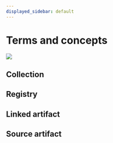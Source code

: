 ```yaml
---
displayed_sidebar: default
---
```


# Terms and concepts

![](/images/registry/registry_diagram.png)

## Collection

## Registry

## Linked artifact

## Source artifact